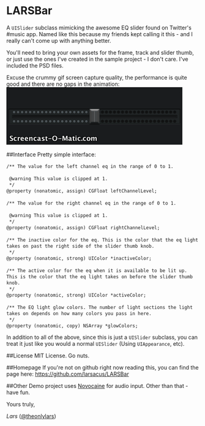 LARSBar
===========

A `UISlider` subclass mimicking the awesome EQ slider found on Twitter's #music app. Named like this because my friends kept calling it this - and I really can't come up with anything better.

You'll need to bring your own assets for the frame, track and slider thumb, or just use the ones I've created in the sample project - I don't care. I've included the PSD files.

Excuse the crummy gif screen capture quality, the performance is quite good and there are no gaps in the animation:  
![LARSBar in action](Demo/Assets/toleqdemo.gif)

##Interface
Pretty simple interface:

``` lang:objective-c
/** The value for the left channel eq in the range of 0 to 1.
 
 @warning This value is clipped at 1.
 */
@property (nonatomic, assign) CGFloat leftChannelLevel;

/** The value for the right channel eq in the range of 0 to 1.
 
 @warning This value is clipped at 1.
 */
@property (nonatomic, assign) CGFloat rightChannelLevel;

/** The inactive color for the eq. This is the color that the eq light takes on past the right side of the slider thumb knob.
 */
@property (nonatomic, strong) UIColor *inactiveColor;

/** The active color for the eq when it is available to be lit up. This is the color that the eq light takes on before the slider thumb knob.
 */
@property (nonatomic, strong) UIColor *activeColor;

/** The EQ light glow colors. The number of light sections the light takes on depends on how many colors you pass in here.
 */
@property (nonatomic, copy) NSArray *glowColors;
```

In addition to all of the above, since this is just a `UISlider` subclass, you can treat it just like you would a normal `UISlider` (Using `UIAppearance`, etc).

##License
MIT License. Go nuts.

##Homepage
If you're not on github right now reading this, you can find the page here: https://github.com/larsacus/LARSBar

##Other
Demo project uses [Novocaine](https://github.com/alexbw/novocaine) for audio input. Other than that - have fun.

Yours truly,

_Lars_ ([@theonlylars](http://twitter.com/theonlylars))
